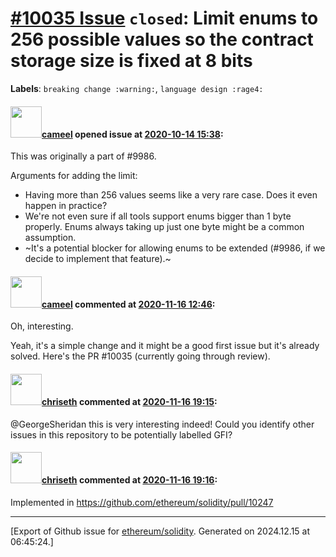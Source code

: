 # [\#10035 Issue](https://github.com/ethereum/solidity/issues/10035) `closed`: Limit enums to 256 possible values so the contract storage size is fixed at 8 bits
**Labels**: `breaking change :warning:`, `language design :rage4:`


#### <img src="https://avatars.githubusercontent.com/u/137030?v=4" width="50">[cameel](https://github.com/cameel) opened issue at [2020-10-14 15:38](https://github.com/ethereum/solidity/issues/10035):

This was originally a part of #9986.

Arguments for adding the limit:
- Having more than 256 values seems like a very rare case. Does it even happen in practice?
- We're not even sure if all tools support enums bigger than 1 byte properly. Enums always taking up just one byte might be a common assumption.
- ~It's a potential blocker for allowing enums to be extended (#9986, if we decide to implement that feature).~

#### <img src="https://avatars.githubusercontent.com/u/137030?v=4" width="50">[cameel](https://github.com/cameel) commented at [2020-11-16 12:46](https://github.com/ethereum/solidity/issues/10035#issuecomment-727956348):

Oh, interesting.

Yeah, it's a simple change and it might be a good first issue but it's already solved. Here's the PR #10035 (currently going through review).

#### <img src="https://avatars.githubusercontent.com/u/9073706?v=4" width="50">[chriseth](https://github.com/chriseth) commented at [2020-11-16 19:15](https://github.com/ethereum/solidity/issues/10035#issuecomment-728268532):

@GeorgeSheridan this is very interesting indeed! Could you identify other issues in this repository to be potentially labelled GFI?

#### <img src="https://avatars.githubusercontent.com/u/9073706?v=4" width="50">[chriseth](https://github.com/chriseth) commented at [2020-11-16 19:16](https://github.com/ethereum/solidity/issues/10035#issuecomment-728268746):

Implemented in https://github.com/ethereum/solidity/pull/10247


-------------------------------------------------------------------------------



[Export of Github issue for [ethereum/solidity](https://github.com/ethereum/solidity). Generated on 2024.12.15 at 06:45:24.]
